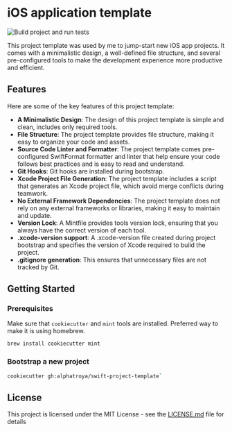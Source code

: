 # iOS application template

![Build project and run tests](https://github.com/alphatroya/swift-project-template/workflows/Build%20project%20and%20run%20tests/badge.svg)

This project template was used by me to jump-start new iOS app projects. It comes with a minimalistic design, a well-defined file structure, and several pre-configured tools to make the development experience more productive and efficient.

## Features

Here are some of the key features of this project template:

- **A Minimalistic Design**: The design of this project template is simple and clean, includes only required tools.
- **File Structure**: The project template provides file structure, making it easy to organize your code and assets.
- **Source Code Linter and Formatter**: The project template comes pre-configured SwiftFormat formatter and linter that help ensure your code follows best practices and is easy to read and understand.
- **Git Hooks**: Git hooks are installed during bootstrap.
- **Xcode Project File Generation**: The project template includes a script that generates an Xcode project file, which avoid merge conflicts during teamwork.
- **No External Framework Dependencies**: The project template does not rely on any external frameworks or libraries, making it easy to maintain and update.
- **Version Lock**: A Mintfile provides tools version lock, ensuring that you always have the correct version of each tool.
- **.xcode-version support**: A .xcode-version file created during project bootstrap and specifies the version of Xcode required to build the project.
- **.gitignore generation**: This ensures that unnecessary files are not tracked by Git.

## Getting Started

### Prerequisites

Make sure that `cookiecutter` and `mint` tools are installed. Preferred way to make it is using homebrew.

```sh
brew install cookiecutter mint
```

### Bootstrap a new project

```sh
cookiecutter gh:alphatroya/swift-project-template`
```

## License

This project is licensed under the MIT License - see the [LICENSE.md](LICENSE.md) file for details
